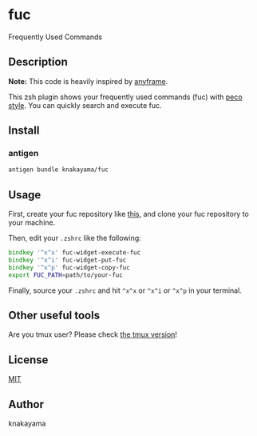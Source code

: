 fuc
===

Frequently Used Commands

## Description

**Note:** This code is heavily inspired by [anyframe](https://github.com/mollifier/anyframe).

This zsh plugin shows your frequently used commands (fuc) with [peco style](https://github.com/peco/peco). You can quickly search and execute fuc.

## Install

### antigen

```bash
antigen bundle knakayama/fuc
```

## Usage

First, create your fuc repository like [this](https://github.com/knakayama/my-fuc), and clone your fuc repository to your machine.

Then, edit your `.zshrc` like the following:

```zsh
bindkey '^x^x' fuc-widget-execute-fuc
bindkey '^x^i' fuc-widget-put-fuc
bindkey '^x^p' fuc-widget-copy-fuc
export FUC_PATH=path/to/your-fuc
```

Finally, source your `.zshrc` and hit `^x^x` or `^x^i` or `^x^p` in your terminal.

## Other useful tools

Are you tmux user? Please check [the tmux version](https://github.com/knakayama/tmux-fuc)!

## License

[MIT](https://github.com/knakayama/fuc/blob/master/LICENSE)

## Author

knakayama
